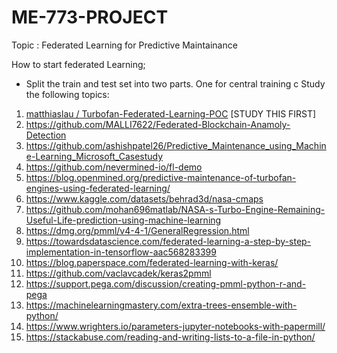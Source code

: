 # ME-773-PROJECT
Topic : Federated Learning for Predictive Maintainance

How to start federated Learning;
* Split the train and test set into two parts. One for central training  c
Study the following topics:
1. [matthiaslau / Turbofan-Federated-Learning-POC](https://github.com/matthiaslau/Turbofan-Federated-Learning-POC)  [STUDY THIS FIRST]
2. https://github.com/MALLI7622/Federated-Blockchain-Anamoly-Detection
3. https://github.com/ashishpatel26/Predictive_Maintenance_using_Machine-Learning_Microsoft_Casestudy
5. https://github.com/nevermined-io/fl-demo
6. https://blog.openmined.org/predictive-maintenance-of-turbofan-engines-using-federated-learning/
7. https://www.kaggle.com/datasets/behrad3d/nasa-cmaps
8. https://github.com/mohan696matlab/NASA-s-Turbo-Engine-Remaining-Useful-Life-prediction-using-machine-learning
9. https://dmg.org/pmml/v4-4-1/GeneralRegression.html
10. https://towardsdatascience.com/federated-learning-a-step-by-step-implementation-in-tensorflow-aac568283399
11. https://blog.paperspace.com/federated-learning-with-keras/
12. https://github.com/vaclavcadek/keras2pmml
13. https://support.pega.com/discussion/creating-pmml-python-r-and-pega
14. https://machinelearningmastery.com/extra-trees-ensemble-with-python/
15. https://www.wrighters.io/parameters-jupyter-notebooks-with-papermill/
16. https://stackabuse.com/reading-and-writing-lists-to-a-file-in-python/
